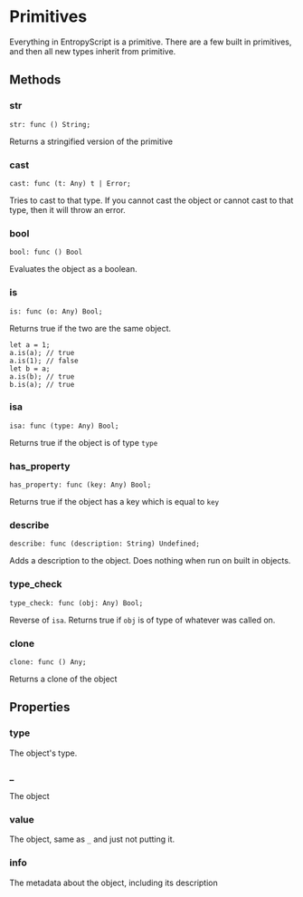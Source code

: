 # Primitives

Everything in EntropyScript is a primitive.
There are a few built in primitives, and then all new types inherit from primitive.

## Methods

### str
```
str: func () String;
```

Returns a stringified version of the primitive

### cast
```
cast: func (t: Any) t | Error;
```

Tries to cast to that type.
If you cannot cast the object or cannot cast to that type, then it will throw an error.

### bool
```
bool: func () Bool
```

Evaluates the object as a boolean.

### is
```
is: func (o: Any) Bool;
```

Returns true if the two are the same object.

```
let a = 1;
a.is(a); // true
a.is(1); // false
let b = a;
a.is(b); // true
b.is(a); // true
```

### isa
```
isa: func (type: Any) Bool;
```

Returns true if the object is of type `type`


### has_property
```
has_property: func (key: Any) Bool;
```
Returns true if the object has a key which is equal to `key`

### describe
```
describe: func (description: String) Undefined;
```

Adds a description to the object.
Does nothing when run on built in objects.

### type_check
```
type_check: func (obj: Any) Bool;
```
Reverse of `isa`. Returns true if `obj` is of type of whatever was called on.

### clone
```
clone: func () Any;
```
Returns a clone of the object

## Properties

### __type__
The object's type.

### _
The object

### __value__
The object, same as `_` and just not putting it.

### __info__
The metadata about the object, including its description

